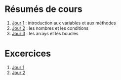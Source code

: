 # Résumés de cours
1) [Jour 1](https://github.com/gaeVG/js-digitous/blob/main/j-one-variables-et-methodes.md) : introduction aux variables et aux méthodes
2) [Jour 2](https://github.com/gaeVG/js-digitous/blob/main/j-two-les-nombres-et-conditions.md) : les nombres et les conditions
3) [Jour 3](https://github.com/gaeVG/js-digitous/blob/main/j-03-les-arrays-et-les-boucles.md) : les arrays et les boucles 
# Excercices
1) [Jour 1](https://github.com/gaeVG/js-digitous/blob/main/j-01.js)
2) [Jour 2](https://github.com/gaeVG/js-digitous/blob/main/j-02.js)
